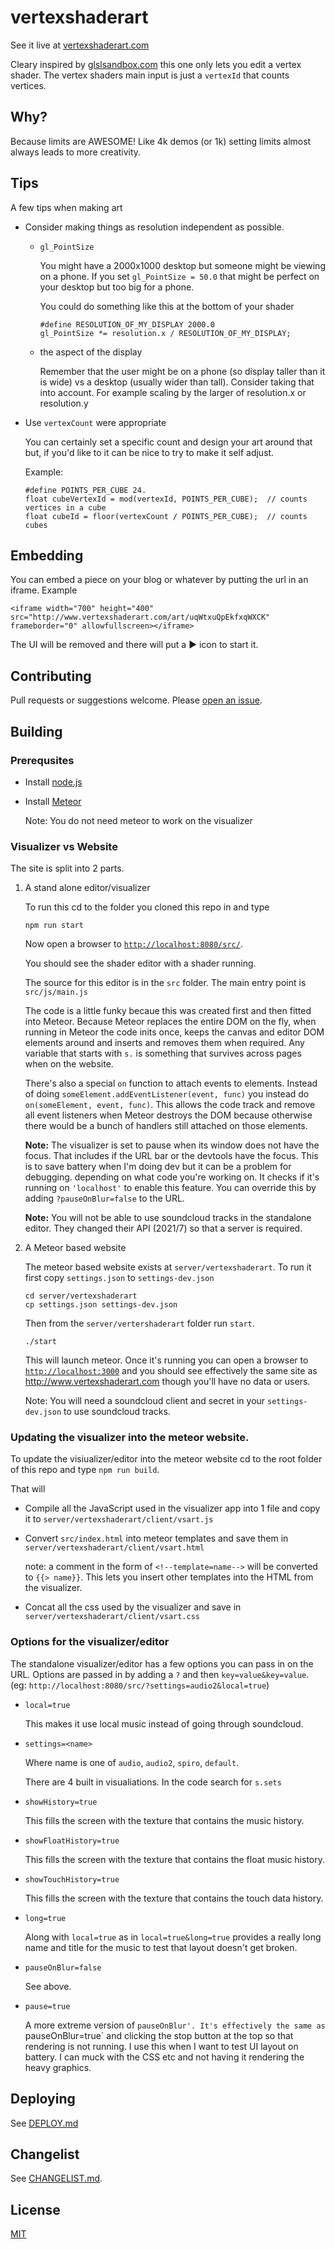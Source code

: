 ﻿# vertexshaderart

See it live at [vertexshaderart.com](http://vertexshaderart.com)

Cleary inspired by [glslsandbox.com](http://glslsandbox.com) this one
only lets you edit a vertex shader. The vertex shaders main input is
just a `vertexId` that counts vertices.

## Why?

Because limits are AWESOME! Like 4k demos (or 1k) setting limits
almost always leads to more creativity.

## Tips

A few tips when making art

*   Consider making things as resolution independent as possible.

    *   `gl_PointSize`

        You might have a 2000x1000 desktop but someone might be viewing on a phone. If you set `gl_PointSize = 50.0`
        that might be perfect on your desktop but too big for a phone.

        You could do something like this at the bottom of your shader

            #define RESOLUTION_OF_MY_DISPLAY 2000.0
            gl_PointSize *= resolution.x / RESOLUTION_OF_MY_DISPLAY;
            
    *   the aspect of the display

        Remember that the user might be on a phone (so display taller than it is wide) vs a desktop (usually wider than tall).
        Consider taking that into account. For example scaling by the larger of resolution.x or resolution.y

*   Use `vertexCount` were appropriate

    You can certainly set a specific count and design your art around that but, if you'd like to it can be nice
    to try to make it self adjust.

    Example:

        #define POINTS_PER_CUBE 24.
        float cubeVertexId = mod(vertexId, POINTS_PER_CUBE);  // counts vertices in a cube
        float cubeId = floor(vertexCount / POINTS_PER_CUBE);  // counts cubes

## Embedding

You can embed a piece on your blog or whatever by putting the url in an iframe. Example

    <iframe width="700" height="400" src="http://www.vertexshaderart.com/art/uqWtxuQpEkfxqWXCK" frameborder="0" allowfullscreen></iframe>

The UI will be removed and there will put a ▶ icon to start it.

## Contributing

Pull requests or suggestions welcome. Please [open an issue](http://github.com/greggman.com/vertexshaderart/issues).

## Building

### Prerequsites

*   Install [node.js](http://nodejs.org)

*   Install [Meteor](http://meteor.com)

    Note: You do not need meteor to work on the visualizer

### Visualizer vs Website

The site is split into 2 parts.

1.  A stand alone editor/visualizer

    To run this cd to the folder you cloned this repo in and type

        npm run start

    Now open a browser to [`http://localhost:8080/src/`](http://localhost:8080/src/).

    You should see the shader editor with a shader running.

    The source for this editor is in the `src` folder. The main entry point is
    `src/js/main.js`

    The code is a little funky becaue this was created first and then fitted into
    Meteor. Because Meteor replaces the entire DOM on the fly, when running in Meteor
    the code inits once, keeps the canvas and editor DOM elements around and inserts
    and removes them when required. Any variable that starts with `s.` is something
    that survives across pages when on the website.

    There's also a special `on` function to attach events to elements. Instead of
    doing `someElement.addEventListener(event, func)` you instead do
    `on(someElement, event, func)`. This allows the code track and remove all event listeners
    when Meteor destroys the DOM because otherwise there would be a bunch of handlers
    still attached on those elements.

    **Note:** The visualizer is set to pause when its window does not have the focus.
    That includes if the URL bar or the devtools have the focus.
    This is to save battery when I'm doing dev but it can be a problem for debugging.
    depending on what code you're working on. It checks if it's running on
    `'localhost'` to enable this feature. You can override this by adding
    `?pauseOnBlur=false` to the URL.
    
    **Note:** You will not be able to use soundcloud tracks in the standalone editor.
    They changed their API (2021/7) so that a server is required.

2.  A Meteor based website

    The meteor based website exists at `server/vertexshaderart`. To run it first copy
    `settings.json` to `settings-dev.json`

        cd server/vertexshaderart
        cp settings.json settings-dev.json

    Then from the `server/vertershaderart` folder run `start`.

        ./start

    This will launch meteor. Once it's running you can open a browser to
    [`http://localhost:3000`](http://localhost:3000) and you should see effectively
    the same site as http://www.vertexshaderart.com though you'll have no data or users.
    
    Note: You will need a soundcloud client and secret in your `settings-dev.json`
    to use soundcloud tracks.

### Updating the visualizer into the meteor website.

To update the visiualizer/editor into the meteor website cd to the root folder of this repo
and type `npm run build`.

That will

*   Compile all the JavaScript used in the visualizer app into 1 file and copy it
    to `server/vertexshaderart/client/vsart.js`

*   Convert `src/index.html` into meteor templates and save them in
    `server/vertexshaderart/client/vsart.html`

    note: a comment in the form of `<!--template=name-->`
    will be converted to `{{> name}}`. This lets you insert other templates
    into the HTML from the visualizer.

*   Concat all the css used by the visualizer and save in
    `server/vertexshaderart/client/vsart.css`

### Options for the visualizer/editor

The standalone visualizer/editor has a few options you can pass in on the URL. Options
are passed in by adding a `?` and then `key=value&key=value`.
(eg: `http://localhost:8080/src/?settings=audio2&local=true`)

*   `local=true`

    This makes it use local music instead of going through soundcloud.

*   `settings=<name>`

    Where name is one of `audio`, `audio2`, `spiro`, `default`.

    There are 4 built in visualiations. In the code search for `s.sets`

*   `showHistory=true`

    This fills the screen with the texture that contains the music history.

*   `showFloatHistory=true`

    This fills the screen with the texture that contains the float music history.

*   `showTouchHistory=true`

    This fills the screen with the texture that contains the touch data history.

*   `long=true`

    Along with `local=true` as in `local=true&long=true` provides a really long
    name and title for the music to test that layout doesn't get broken.

*   `pauseOnBlur=false`

    See above.

*   `pause=true`

    A more extreme version of `pauseOnBlur'. It's effectively the same
    as `pauseOnBlur=true` and clicking the stop button at the top so
    that rendering is not running. I use this when I want to test UI
    layout on battery. I can muck with the CSS etc and not having it
    rendering the heavy graphics.

## Deploying

See [DEPLOY.md](DEPLOY.md)

## Changelist

See [CHANGELIST.md](CHANGELIST.md).

## License

[MIT](LICENSE.md)


